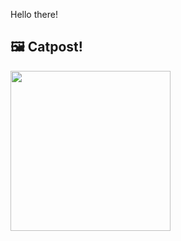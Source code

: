 Hello there!



## 🖼️ Catpost!

<sub>
    <img src="https://cdn2.thecatapi.com/images/cR86Sfncy.jpg" height="256">
</sub>

